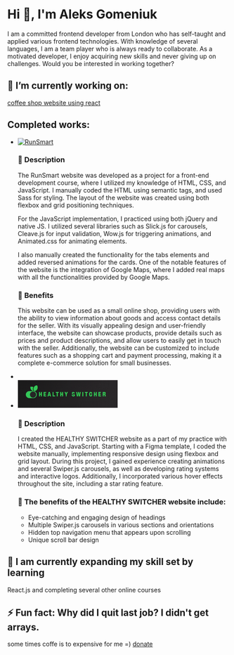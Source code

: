 # Hi 👋, I'm Aleks Gomeniuk
<p>I am a committed frontend developer from London who has self-taught and applied various frontend technologies. With knowledge of several languages, I am a team player who is always ready to collaborate. As a motivated developer, I enjoy acquiring new skills and never giving up on challenges. Would you be interested in working together?</p>

## 🔭 I’m currently working on: 
<p><a href="https://test.webdeveloperaleks.com/build/">coffee shop website using react</a></p>

## Completed works: 
  <ul>
  <li><a href="https://webdeveloperaleks.com/portfolio/runSmart/index.html"><img src="https://webdeveloperaleks.com/portfolio/runSmart/img/promo/logo.png" alt="RunSmart"></a>
	<div>
	<h3>📝 Description</h3>
	<p>The RunSmart website was developed as a project for a front-end development course, where I utilized my knowledge of HTML, CSS, and JavaScript. I manually coded the HTML using semantic tags, and used Sass for styling. The layout of the website was created using both flexbox and grid positioning techniques.</p>
	<p>For the JavaScript implementation, I practiced using both jQuery and native JS. I utilized several libraries such as Slick.js for carousels, Cleave.js for input validation, Wow.js for triggering animations, and Animated.css for animating elements.</p>
	<p>I also manually created the functionality for the tabs elements and added reversed animations for the cards. One of the notable features of the website is the integration of Google Maps, where I added real maps with all the functionalities provided by Google Maps.</p></div>
	<div>
	<h3>💪 Benefits </h3>
	<p>This website can be used as a small online shop, providing users with the ability to view information about goods and access contact details for the seller. With its visually appealing design and user-friendly interface, the website can showcase products, provide details such as prices and product descriptions, and allow users to easily get in touch with the seller. Additionally, the website can be customized to include features such as a shopping cart and payment processing, making it a complete e-commerce solution for small businesses.</p>
	</div>
	<li>
	<li><a href="https://webdeveloperaleks.com/portfolio/Fresh_food/index.html"><img src="./healthy.png" alt="HEALTHY SWITCHER"></a>
	<div>
	<h3>📝 Description</h3>
	<p>I created the HEALTHY SWITCHER website as a part of my practice with HTML, CSS, and JavaScript. Starting with a Figma template, I coded the website manually, implementing responsive design using flexbox and grid layout. During this project, I gained experience creating animations and several Swiper.js carousels, as well as developing rating systems and interactive logos. Additionally, I incorporated various hover effects throughout the site, including a star rating feature.</p></div>
	<div>
	<h3>💪 The benefits of the HEALTHY SWITCHER website include: </h3>
	<ul>
<li>Eye-catching and engaging design of headings</li>
<li>Multiple Swiper.js carousels in various sections and orientations</li>
<li>Hidden top navigation menu that appears upon scrolling</li>
<li>Unique scroll bar design</li>
	</ul>
	</div>
	</li>
	</ul>

## 🌱 I am currently expanding my skill set by learning
<p>React.js and completing several other online courses</p>

## ⚡ Fun fact: Why did I quit last job? I didn't get arrays.

some times coffe is to expensive for me =) <a href="https://www.buymeacoffee.com/agsfinksn" >donate</a> 

